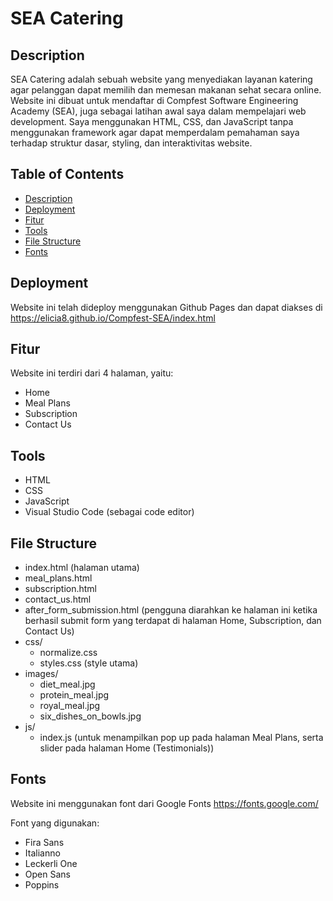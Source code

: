 # SEA Catering
## Description
SEA Catering adalah sebuah website yang menyediakan layanan katering agar pelanggan dapat memilih dan memesan makanan sehat secara online. Website ini dibuat untuk mendaftar di Compfest Software Engineering Academy (SEA), juga sebagai latihan awal saya dalam mempelajari web development. Saya menggunakan HTML, CSS, dan JavaScript tanpa menggunakan framework agar dapat memperdalam pemahaman saya terhadap struktur dasar, styling, dan interaktivitas website.

## Table of Contents
- [Description](#description)
- [Deployment](#deployment)
- [Fitur](#fitur)
- [Tools](#tools)
- [File Structure](#file-structure)
- [Fonts](#fonts)

## Deployment
Website ini telah dideploy menggunakan Github Pages dan dapat diakses di https://elicia8.github.io/Compfest-SEA/index.html

## Fitur
Website ini terdiri dari 4 halaman, yaitu:
- Home
- Meal Plans
- Subscription
- Contact Us

## Tools
- HTML
- CSS
- JavaScript
- Visual Studio Code (sebagai code editor)

## File Structure
- index.html (halaman utama)
- meal_plans.html
- subscription.html
- contact_us.html
- after_form_submission.html (pengguna diarahkan ke halaman ini ketika berhasil submit form yang terdapat di halaman Home, Subscription, dan Contact Us)
- css/
   - normalize.css
   - styles.css (style utama)
- images/
   - diet_meal.jpg
   - protein_meal.jpg
   - royal_meal.jpg
   - six_dishes_on_bowls.jpg
- js/
   - index.js (untuk menampilkan pop up pada halaman Meal Plans, serta slider pada halaman Home (Testimonials))
 
## Fonts
Website ini menggunakan font dari Google Fonts https://fonts.google.com/

Font yang digunakan:
- Fira Sans
- Italianno
- Leckerli One
- Open Sans
- Poppins
